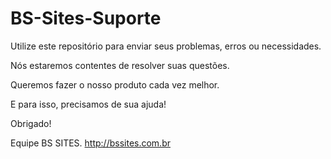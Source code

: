 BS-Sites-Suporte
================

Utilize este repositório para enviar seus problemas, erros ou necessidades. 

Nós estaremos contentes de resolver suas questões.

Queremos fazer o nosso produto cada vez melhor.

E para isso, precisamos de sua ajuda!

Obrigado!

Equipe BS SITES.
http://bssites.com.br
